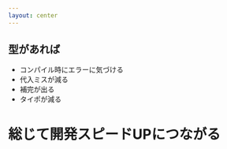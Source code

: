 ```yaml
---
layout: center
---
```


## 型があれば

- コンパイル時にエラーに気づける
- 代入ミスが減る
- 補完が出る
- タイポが減る

<h1 class="mt-10">総じて開発スピードUPにつながる<twemoji-smiling-face /></h1>